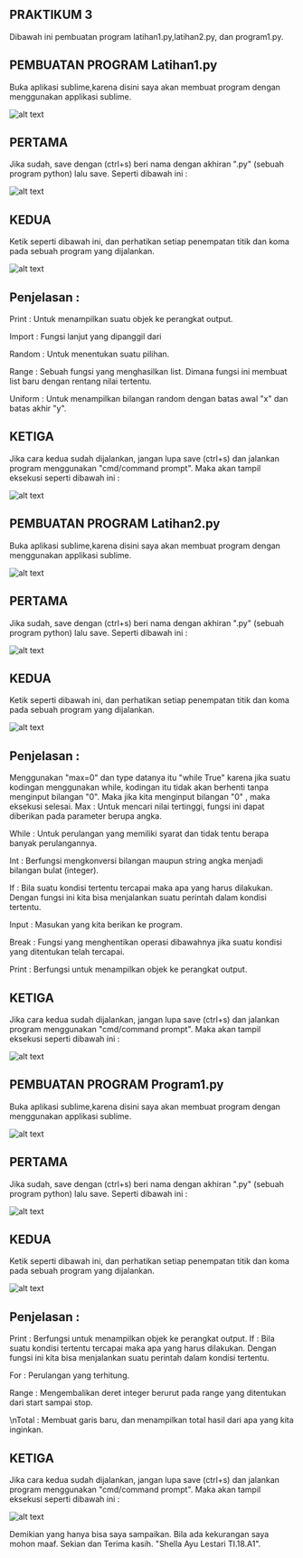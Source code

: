 ## PRAKTIKUM 3 ##
Dibawah ini pembuatan program latihan1.py,latihan2.py, dan program1.py.

## PEMBUATAN PROGRAM Latihan1.py  ## 
Buka aplikasi sublime,karena disini saya akan membuat program dengan menggunakan applikasi sublime.

![alt text](1.png)

## PERTAMA ##
Jika sudah, save dengan (ctrl+s) beri nama dengan akhiran ".py" (sebuah program python) lalu save. Seperti dibawah ini :

![alt text](2.png)

## KEDUA ##
Ketik seperti dibawah ini, dan perhatikan setiap penempatan titik dan koma pada sebuah program yang dijalankan.

![alt text](3.png)

## Penjelasan : ##
Print	: Untuk menampilkan suatu objek ke perangkat output.

Import 	: Fungsi lanjut yang dipanggil dari

Random	: Untuk menentukan suatu pilihan.

Range	: Sebuah fungsi yang menghasilkan list. Dimana fungsi ini membuat list baru dengan rentang nilai tertentu.

Uniform	: Untuk menampilkan bilangan random dengan batas awal "x"  dan batas akhir "y".

## KETIGA ##
Jika cara kedua sudah dijalankan, jangan lupa save (ctrl+s) dan jalankan program menggunakan "cmd/command prompt". Maka akan tampil eksekusi seperti dibawah ini :

![alt text](4.png)

## PEMBUATAN PROGRAM Latihan2.py ##
Buka aplikasi sublime,karena disini saya akan membuat program dengan menggunakan applikasi sublime.

![alt text](1.png)

## PERTAMA ##
Jika sudah, save dengan (ctrl+s) beri nama dengan akhiran ".py" (sebuah program python) lalu save. Seperti dibawah ini :

![alt text](5.png)

## KEDUA ##
Ketik seperti dibawah ini, dan perhatikan setiap penempatan titik dan koma pada sebuah program yang dijalankan.

![alt text](6.png)

## Penjelasan : ##
Menggunakan "max=0" dan type datanya itu "while True" karena jika suatu kodingan menggunakan while, kodingan itu tidak akan berhenti tanpa menginput bilangan "0". Maka jika kita menginput bilangan "0" , maka eksekusi selesai.
Max	: Untuk mencari nilai tertinggi, fungsi ini dapat diberikan pada parameter berupa angka.

While	: Untuk perulangan yang memiliki syarat dan tidak tentu berapa banyak perulangannya.

Int	: Berfungsi mengkonversi bilangan maupun string angka menjadi bilangan bulat (integer).

If	: Bila suatu kondisi tertentu tercapai maka apa yang harus dilakukan. Dengan fungsi ini kita bisa menjalankan suatu perintah dalam kondisi tertentu. 

Input	: Masukan yang kita berikan ke program.

Break	: Fungsi yang menghentikan operasi dibawahnya jika suatu kondisi yang ditentukan telah tercapai.

Print	: Berfungsi untuk menampilkan objek ke perangkat output.

## KETIGA ##
Jika cara kedua sudah dijalankan, jangan lupa save (ctrl+s) dan jalankan program menggunakan "cmd/command prompt". Maka akan tampil eksekusi seperti dibawah ini :

![alt text](7.png)

## PEMBUATAN PROGRAM Program1.py ##
Buka aplikasi sublime,karena disini saya akan membuat program dengan menggunakan applikasi sublime.

![alt text](1.png)

## PERTAMA ##
Jika sudah, save dengan (ctrl+s) beri nama dengan akhiran ".py" (sebuah program python) lalu save. Seperti dibawah ini :

![alt text](8.png)

## KEDUA ##
Ketik seperti dibawah ini, dan perhatikan setiap penempatan titik dan koma pada sebuah program yang dijalankan.

![alt text](9.png)

## Penjelasan : ##
Print
		: Berfungsi untuk menampilkan objek ke perangkat output.
If		: Bila suatu kondisi tertentu tercapai maka apa yang harus dilakukan. Dengan fungsi ini kita bisa menjalankan suatu perintah dalam kondisi tertentu. 

For		: Perulangan yang terhitung.

Range		: Mengembalikan deret integer berurut pada range yang ditentukan dari start sampai stop.

\nTotal		: Membuat garis baru, dan menampilkan total hasil dari apa yang kita inginkan.

## KETIGA ##
Jika cara kedua sudah dijalankan, jangan lupa save (ctrl+s) dan jalankan program menggunakan "cmd/command prompt". Maka akan tampil eksekusi seperti dibawah ini :

![alt text](10.png)

Demikian yang hanya bisa saya sampaikan. Bila ada kekurangan saya mohon maaf. Sekian dan Terima kasih. "Shella Ayu Lestari TI.18.A1".
